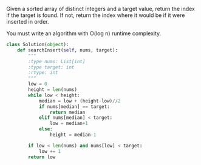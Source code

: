 Given a sorted array of distinct integers and a target value, return the index if the target is found. If not, return the index where it would be if it were inserted in order.

You must write an algorithm with O(log n) runtime complexity.

```Python
class Solution(object):
    def searchInsert(self, nums, target):
        """
        :type nums: List[int]
        :type target: int
        :rtype: int
        """
        low = 0
        height = len(nums)
        while low < height:
            median = low + (height-low)//2
            if nums[median] == target:
                return median
            elif nums[median] < target:
                low = median+1
            else:
                height = median-1

        if low < len(nums) and nums[low] < target:
            low += 1 
        return low
```
